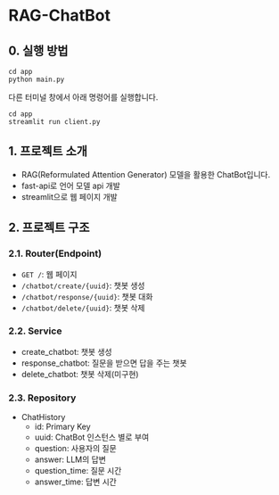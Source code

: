 # RAG-ChatBot
## 0. 실행 방법
```
cd app
python main.py
```

다른 터미널 창에서 아래 명령어를 실행합니다.

```
cd app
streamlit run client.py
```

## 1. 프로젝트 소개
- RAG(Reformulated Attention Generator) 모델을 활용한 ChatBot입니다.
- fast-api로 언어 모델 api 개발
- streamlit으로 웹 페이지 개발

## 2. 프로젝트 구조

### 2.1. Router(Endpoint)
- `GET /`: 웹 페이지
- `/chatbot/create/{uuid}`: 챗봇 생성
- `/chatbot/response/{uuid}`: 챗봇 대화
- `/chatbot/delete/{uuid}`: 챗봇 삭제

### 2.2. Service
- create_chatbot: 챗봇 생성
- response_chatbot: 질문을 받으면 답을 주는 챗봇
- delete_chatbot: 챗봇 삭제(미구현)

### 2.3. Repository
- ChatHistory
    - id: Primary Key
    - uuid: ChatBot 인스턴스 별로 부여
    - question: 사용자의 질문
    - answer: LLM의 답변
    - question_time: 질문 시간
    - answer_time: 답변 시간